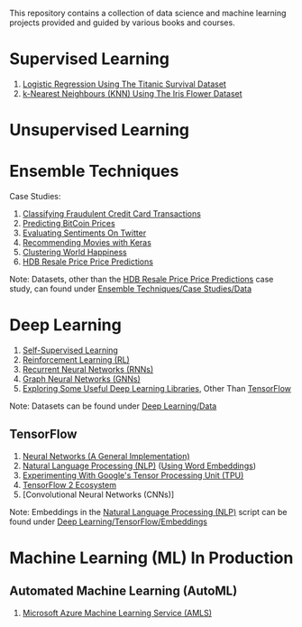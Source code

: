 This repository contains a collection of data science and machine learning projects provided and guided by various books and courses.

# Supervised Learning
1) [Logistic Regression Using The Titanic Survival Dataset](https://github.com/EdGoh95/Data-Projects/tree/main/Supervised%20Learning/Logistic%20Regression)
2) [k-Nearest Neighbours (KNN) Using The Iris Flower Dataset](https://github.com/EdGoh95/Data-Projects/tree/main/Supervised%20Learning/K-Nearest%20Neighbours%20(KNN))

# Unsupervised Learning

# Ensemble Techniques
Case Studies: 
1. [Classifying Fraudulent Credit Card Transactions](https://github.com/EdGoh95/Data-Projects/blob/main/Ensemble%20Techniques/Case%20Studies/Credit%20Card%20Fraud%20Detection.py)
2. [Predicting BitCoin Prices](https://github.com/EdGoh95/Data-Projects/blob/main/Ensemble%20Techniques/Case%20Studies/Bitcoin%20Prices%20Predictions.py)
3. [Evaluating Sentiments On Twitter](https://github.com/EdGoh95/Data-Projects/blob/main/Ensemble%20Techniques/Case%20Studies/Sentiment%20Analysis%20Using%20Twitter%20Data.py)
4. [Recommending Movies with Keras](https://github.com/EdGoh95/Data-Projects/blob/main/Ensemble%20Techniques/Case%20Studies/Movie%20Recommendations.py)
5. [Clustering World Happiness](https://github.com/EdGoh95/Data-Projects/blob/main/Ensemble%20Techniques/Case%20Studies/Clustering%20World%20Happiness.py)
6. [HDB Resale Price Price Predictions](https://github.com/EdGoh95/Data-Projects/tree/main/HDB%20Resale%20Flat%20Price%20Predictions)

Note: Datasets, other than the [HDB Resale Price Price Predictions](https://github.com/EdGoh95/Data-Projects/tree/main/HDB%20Resale%20Flat%20Price%20Predictions) case study, can found under [Ensemble Techniques/Case Studies/Data](https://github.com/EdGoh95/Data-Projects/tree/main/Ensemble%20Techniques/Case%20Studies/Data)

# Deep Learning

1) [Self-Supervised Learning](https://github.com/EdGoh95/Data-Projects/blob/main/Deep%20Learning/Self-Supervised%20Learning.py)
2) [Reinforcement Learning (RL)](https://github.com/EdGoh95/Data-Projects/tree/main/Deep%20Learning/Reinforcement%20Learning%20(RL))
3) [Recurrent Neural Networks (RNNs)](https://github.com/EdGoh95/Data-Projects/tree/main/Deep%20Learning/Recurrent%20Neural%20Networks%20(RNN))
4) [Graph Neural Networks (GNNs)](https://github.com/EdGoh95/Data-Projects/tree/main/Deep%20Learning/Graph%20Neural%20Networks%20(GNN))
5) [Exploring Some Useful Deep Learning Libraries](https://github.com/EdGoh95/Data-Projects/blob/main/Deep%20Learning/Exploring%20Some%20Useful%20Deep%20Learning%20Libraries.ipynb), Other Than [TensorFlow](https://github.com/EdGoh95/Data-Projects/blob/main/Deep%20Learning/TensorFlow)

Note: Datasets can be found under [Deep Learning/Data](https://github.com/EdGoh95/Data-Projects/tree/main/Deep%20Learning/Data) 

## TensorFlow
1) [Neural Networks (A General Implementation)](https://github.com/EdGoh95/Data-Projects/blob/main/Deep%20Learning/TensorFlow/Neural%20Networks.py)
2) [Natural Language Processing (NLP)](https://github.com/EdGoh95/Data-Projects/blob/main/Deep%20Learning/TensorFlow/Natural%20Language%20Processing.py) ([Using Word Embeddings](https://github.com/EdGoh95/Data-Projects/tree/main/Deep%20Learning/TensorFlow/Word%20Embeddings))
3) [Experimenting With Google's Tensor Processing Unit (TPU)](https://github.com/EdGoh95/Data-Projects/blob/main/Deep%20Learning/TensorFlow/Experimenting%20With%20Google's%20Tensor%20Processing%20Unit%20(TPU).ipynb)
4) [TensorFlow 2 Ecosystem](https://github.com/EdGoh95/Data-Projects/blob/main/Deep%20Learning/TensorFlow/TensorFlow%202%20Ecosystem.py)
5) [Convolutional Neural Networks (CNNs)]

Note: Embeddings in the [Natural Language Processing (NLP)](https://github.com/EdGoh95/Data-Projects/blob/main/Deep%20Learning/TensorFlow/Natural%20Language%20Processing.py) script can be found under [Deep Learning/TensorFlow/Embeddings](https://github.com/EdGoh95/Data-Projects/tree/main/Deep%20Learning/TensorFlow/Embeddings)

# Machine Learning (ML) In Production

## Automated Machine Learning (AutoML)
1) [Microsoft Azure Machine Learning Service (AMLS)](https://github.com/EdGoh95/Data-Projects/tree/main/Automated%20Machine%20Learning%20(AutoML)/Microsoft%20Azure)

